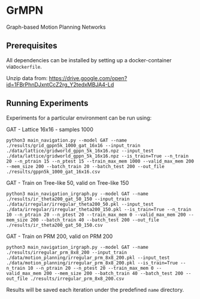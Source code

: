 # GrMPN
Graph-based Motion Planning Networks

## Prerequisites

All dependencies can be installed by setting up a docker-container via`Dockerfile`. 

Unzip data from: https://drive.google.com/open?id=1FBrPhnDJxntCcZ2rg_Y2tedxMBJA4-Ld

## Running Experiments

Experiments for a particular environment can be run using:

GAT - Lattice 16x16 - samples 1000
```
python3 main_navigation.py --model GAT --name ./results/grid_gppn5k_1000_gat_16x16 --input_train ./data/lattice/gridworld_gppn_5k_16x16.npz --input_test ./data/lattice/gridworld_gppn_5k_16x16.npz --is_train=True --n_train 20 --n_ptrain 15 --n_ptest 15 --train_max_mem 1000 --valid_max_mem 200 --mem_size 200 --batch_train 20 --batch_test 200 --out_file ./results/gppn5k_1000_gat_16x16.csv
```

GAT - Train on Tree-like 50, valid on Tree-like 150
```
python3 main_navigation_irgraph.py --model GAT --name ./results/ir_theta200_gat_50_150 --input_train ./data/irregular/irregular_theta200_50.pkl --input_test ./data/irregular/irregular_theta200_150.pkl --is_train=True --n_train 10 --n_ptrain 20 --n_ptest 20 --train_max_mem 0 --valid_max_mem 200 --mem_size 200 --batch_train 40 --batch_test 200 --out_file ./results/ir_theta200_gat_50_150.csv
```

GAT - Train on PRM 200, valid on PRM 200
```
python3 main_navigation_irgraph.py --model GAT --name ./results/irregular_prm_8x8_200 --input_train ./data/motion_planning/irregular_prm_8x8_200.pkl --input_test ./data/motion_planning/irregular_prm_8x8_200.pkl --is_train=True --n_train 10 --n_ptrain 20 --n_ptest 20 --train_max_mem 0 --valid_max_mem 200 --mem_size 200 --batch_train 40 --batch_test 200 --out_file ./results/irregular_prm_8x8_200.csv
```

Results will be saved each iteration under the predefined `name` directory.
